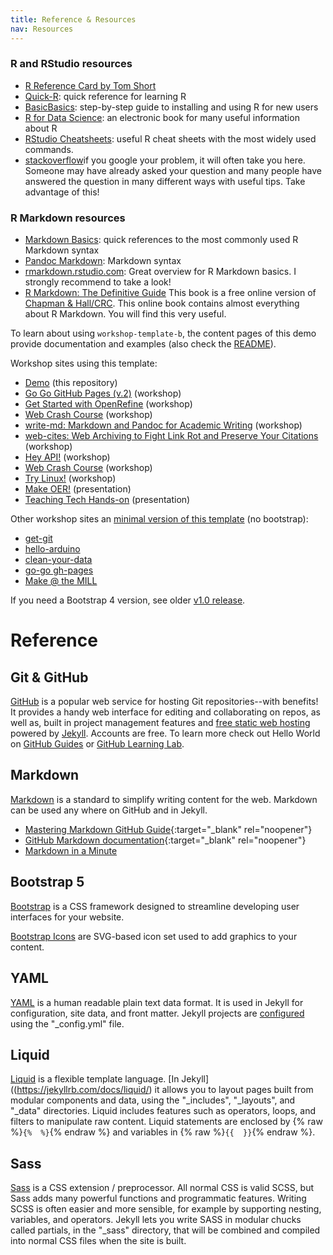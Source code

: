 ```yaml
---
title: Reference & Resources
nav: Resources
---
```


### R and RStudio resources
- [R Reference Card by Tom Short](https://cran.r-project.org/doc/contrib/Short-refcard.pdf) 
- [Quick-R](https://www.statmethods.net/): quick reference for learning R
- [BasicBasics](https://rladiessydney.org/courses/ryouwithme/01-basicbasics-0/): step-by-step guide to installing and using R for new users
- [R for Data Science](https://r4ds.had.co.nz/index.html): an electronic book for many useful information about R
- [RStudio Cheatsheets](https://www.rstudio.com/resources/cheatsheets/): useful R cheat sheets with the most widely used commands.
- [stackoverflow](https://stackoverflow.com/)if you google your problem, it will often take you here. Someone may have already asked your question and many people have answered the question in many different ways with useful tips. Take advantage of this!

### R Markdown resources
- [Markdown Basics](https://rmarkdown.rstudio.com/authoring_basics.html): quick references to the most commonly used R Markdown syntax
- [Pandoc Markdown](https://pandoc.org/MANUAL.html#pandocs-markdown): Markdown syntax
- [rmarkdown.rstudio.com](https://rmarkdown.rstudio.com/lesson-1.html): Great overview for R Markdown basics. I strongly recommend to take a look!
- [R Markdown: The Definitive Guide](https://bookdown.org/yihui/rmarkdown/) This book is a free online version of [Chapman & Hall/CRC](https://www.routledge.com/R-Markdown-The-Definitive-Guide/Xie-Allaire-Grolemund/p/book/9781138359338). This online book contains almost everything about R Markdown. You will find this very useful.

To learn about using `workshop-template-b`, the content pages of this demo provide documentation and examples (also check the [README](https://github.com/evanwill/workshop-template-b/blob/master/README.md)).

Workshop sites using this template:

- [Demo](https://evanwill.github.io/workshop-template-b/) (this repository)
- [Go Go GitHub Pages (v.2)](https://evanwill.github.io/go-go-ghpages-b/) (workshop)
- [Get Started with OpenRefine](https://evanwill.github.io/openrefine-b/) (workshop)
- [Web Crash Course](https://evanwill.github.io/web-crash-course/) (workshop)
- [write-md: Markdown and Pandoc for Academic Writing](https://evanwill.github.io/write-md/) (workshop)
- [web-cites: Web Archiving to Fight Link Rot and Preserve Your Citations](https://evanwill.github.io/web-cites/) (workshop)
- [Hey API!](https://evanwill.github.io/hey-api/) (workshop)
- [Web Crash Course](https://evanwill.github.io/web-crash-course/) (workshop)
- [Try Linux!](https://evanwill.github.io/try-linux/) (workshop)
- [Make OER!](https://evanwill.github.io/make-oer/) (presentation)
- [Teaching Tech Hands-on](https://evanwill.github.io/tech-hands-on/) (presentation)

Other workshop sites an [minimal version of this template](https://github.com/evanwill/workshop-template) (no bootstrap):

- [get-git](https://evanwill.github.io/get-git/)
- [hello-arduino](https://evanwill.github.io/hello-arduino/)
- [clean-your-data](https://evanwill.github.io/clean-your-data/)
- [go-go gh-pages](https://evanwill.github.io/go-go-ghpages/)
- [Make @ the MILL](https://uidaholib.github.io/make-at-the-mill/)

If you need a Bootstrap 4 version, see older [v1.0 release](https://github.com/evanwill/workshop-template-b/releases/tag/v1.0). 

# Reference

## Git & GitHub

[GitHub](https://github.com/) is a popular web service for hosting Git repositories--with benefits!
It provides a handy web interface for editing and collaborating on repos, as well as, built in project management features and [free static web hosting](https://pages.github.com/) powered by [Jekyll](https://jekyllrb.com/).
Accounts are free.
To learn more check out Hello World on [GitHub Guides](https://guides.github.com/) or [GitHub Learning Lab](https://lab.github.com/).

## Markdown

[Markdown](https://daringfireball.net/projects/markdown/) is a standard to simplify writing content for the web. 
Markdown can be used any where on GitHub and in Jekyll.

- [Mastering Markdown GitHub Guide](https://guides.github.com/features/mastering-markdown/){:target="_blank" rel="noopener"}
- [GitHub Markdown documentation](https://docs.github.com/en/free-pro-team@latest/github/writing-on-github/basic-writing-and-formatting-syntax){:target="_blank" rel="noopener"}
- [Markdown in a Minute](https://evanwill.github.io/_drafts/notes/markdown-minute.html)

## Bootstrap 5

[Bootstrap](https://getbootstrap.com/) is a CSS framework designed to streamline developing user interfaces for your website.

[Bootstrap Icons](https://icons.getbootstrap.com/) are SVG-based icon set used to add graphics to your content.

## YAML

[YAML](http://www.yaml.org/) is a human readable plain text data format.
It is used in Jekyll for configuration, site data, and front matter.
Jekyll projects are [configured](https://jekyllrb.com/docs/configuration/) using the "_config.yml" file.

## Liquid

[Liquid](http://shopify.github.io/liquid/) is a flexible template language.
[In Jekyll]((https://jekyllrb.com/docs/liquid/) it allows you to layout pages built from modular components and data, using the "_includes", "_layouts", and "_data" directories.
Liquid includes features such as operators, loops, and filters to manipulate raw content. 
Liquid statements are enclosed by {% raw %}`{%  %}`{% endraw %} and variables in {% raw %}`{{  }}`{% endraw %}.

## Sass  

[Sass](http://sass-lang.com/) is a CSS extension / preprocessor. 
All normal CSS is valid SCSS, but Sass adds many powerful functions and programmatic features. 
Writing SCSS is often easier and more sensible, for example by supporting nesting, variables, and operators. 
Jekyll lets you write SASS in modular chucks called partials, in the "_sass" directory, that will be combined and compiled into normal CSS files when the site is built.
